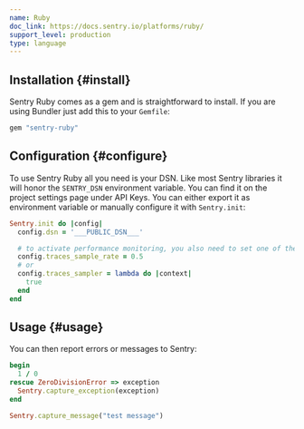 ```yaml
---
name: Ruby
doc_link: https://docs.sentry.io/platforms/ruby/
support_level: production
type: language
---
```


## Installation {#install}

Sentry Ruby comes as a gem and is straightforward to install. If you are using Bundler just add this to your `Gemfile`:

```ruby
gem "sentry-ruby"
```

## Configuration {#configure}

To use Sentry Ruby all you need is your DSN. Like most Sentry libraries it will honor the `SENTRY_DSN` environment variable. You can find it on the project settings page under API Keys. You can either export it as environment variable or manually configure it with `Sentry.init`:

```ruby
Sentry.init do |config|
  config.dsn = '___PUBLIC_DSN___'

  # to activate performance monitoring, you also need to set one of these options:
  config.traces_sample_rate = 0.5
  # or
  config.traces_sampler = lambda do |context|
    true
  end
end
```

## Usage {#usage}

You can then report errors or messages to Sentry:

```ruby
begin
  1 / 0
rescue ZeroDivisionError => exception
  Sentry.capture_exception(exception)
end

Sentry.capture_message("test message")
```
